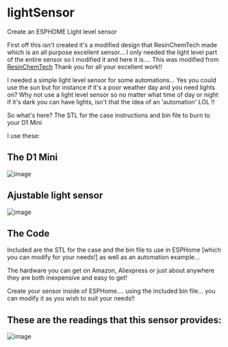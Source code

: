 # lightSensor
Create an ESPHOME Light level sensor


First off this isn't created it's a modified design that ResinChemTech made which is an all purpose excellent sensor... I only needed the light level part of the entire sensor so I modified it and here it is....
This was modified from [ResinChemTech](https://resinchemtech.blogspot.com/2022/10/a-new-multisensor.html)
Thank you for all your excellent work!!

I needed a simple light level sensor for some automations...  Yes you could use the sun but for instance if it's a poor weather day and you need lights on?  Why not use a light level sensor so no  matter
what time of day or night if it's dark you can have lights, isn't that the idea of an 'automation' LOL !!

So what's here?
The STL for the case
instructions 
and bin file to burn to your D1 Mini

I use these:

## The D1 Mini
![image](https://github.com/cowboysdude/lightSensor/assets/11013648/1b198217-224c-4b8b-8380-e7a3a60139e2)

## Ajustable light sensor

![image](https://github.com/cowboysdude/lightSensor/assets/11013648/b4d7e4eb-787b-429b-a8c0-c45e40cc3e64)

## The Code
Included are the STL for the case and the bin file to use in ESPHome [which you can modify for your needs!] as well as an automation example...

The hardware you can get on Amazon, Aliexpress or just about anywhere they are both inexpensive and easy to get!

Create your sensor inside of ESPHome.... using the included bin file... you can modify it as you wish to suit your needs!!

## These are the readings that this sensor provides:

![image](https://github.com/cowboysdude/lightSensor/assets/11013648/d313ca80-b468-4083-8482-378c188e299a)

